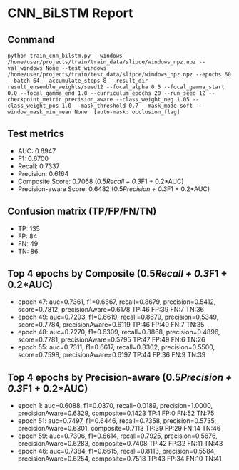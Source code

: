 # CNN_BiLSTM Report

## Command
```
python train_cnn_bilstm.py --windows /home/user/projects/train/train_data/slipce/windows_npz.npz --val_windows None --test_windows /home/user/projects/train/test_data/slipce/windows_npz.npz --epochs 60 --batch 64 --accumulate_steps 8 --result_dir result_ensemble_weights/seed12 --focal_alpha 0.5 --focal_gamma_start 0.0 --focal_gamma_end 1.0 --curriculum_epochs 20 --run_seed 12 --checkpoint_metric precision_aware --class_weight_neg 1.05 --class_weight_pos 1.0 --mask_threshold 0.7 --mask_mode soft --window_mask_min_mean None  [auto-mask: occlusion_flag]
```

## Test metrics
- AUC: 0.6947
- F1: 0.6700
- Recall: 0.7337
- Precision: 0.6164
- Composite Score: 0.7068 (0.5*Recall + 0.3*F1 + 0.2*AUC)
- Precision-aware Score: 0.6482 (0.5*Precision + 0.3*F1 + 0.2*AUC)
## Confusion matrix (TP/FP/FN/TN)
- TP: 135
- FP: 84
- FN: 49
- TN: 86

## Top 4 epochs by Composite (0.5*Recall + 0.3*F1 + 0.2*AUC)
- epoch 47: auc=0.7361, f1=0.6667, recall=0.8679, precision=0.5412, score=0.7812, precisionAware=0.6178  TP:46 FP:39 FN:7 TN:36
- epoch 49: auc=0.7293, f1=0.6619, recall=0.8679, precision=0.5349, score=0.7784, precisionAware=0.6119  TP:46 FP:40 FN:7 TN:35
- epoch 48: auc=0.7270, f1=0.6309, recall=0.8868, precision=0.4896, score=0.7781, precisionAware=0.5795  TP:47 FP:49 FN:6 TN:26
- epoch 55: auc=0.7311, f1=0.6617, recall=0.8302, precision=0.5500, score=0.7598, precisionAware=0.6197  TP:44 FP:36 FN:9 TN:39

## Top 4 epochs by Precision-aware (0.5*Precision + 0.3*F1 + 0.2*AUC)
- epoch 1: auc=0.6088, f1=0.0370, recall=0.0189, precision=1.0000, precisionAware=0.6329, composite=0.1423  TP:1 FP:0 FN:52 TN:75
- epoch 51: auc=0.7497, f1=0.6446, recall=0.7358, precision=0.5735, precisionAware=0.6301, composite=0.7113  TP:39 FP:29 FN:14 TN:46
- epoch 59: auc=0.7306, f1=0.6614, recall=0.7925, precision=0.5676, precisionAware=0.6283, composite=0.7408  TP:42 FP:32 FN:11 TN:43
- epoch 46: auc=0.7384, f1=0.6615, recall=0.8113, precision=0.5584, precisionAware=0.6254, composite=0.7518  TP:43 FP:34 FN:10 TN:41
